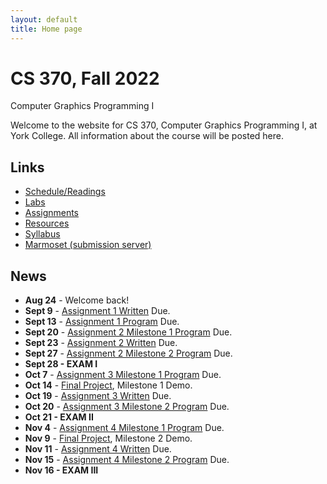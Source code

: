 ```yaml
---
layout: default
title: Home page
---
```


# CS 370, Fall 2022

<div id="subtitle">Computer Graphics Programming I</div>

Welcome to the website for CS 370, Computer Graphics Programming I, at York College.  All information about the course will be posted here.

## Links

* [Schedule/Readings](labs/schedule.html)
* [Labs](labs/index.html)
* [Assignments](assign/index.html)
* [Resources](resources.html)
* [Syllabus](syllabus.html)
* [Marmoset (submission server)](https://cs.ycp.edu/marmoset)

## News
* **Aug 24** - Welcome back!
* **Sept 9** - [Assignment 1 Written](assign/assign01.html) Due.
* **Sept 13** - [Assignment 1 Program](assign/assign01.html) Due.
* **Sept 20** - [Assignment 2 Milestone 1 Program](assign/assign02.html) Due.
* **Sept 23** - [Assignment 2 Written](assign/assign02.html) Due.
* **Sept 27** - [Assignment 2 Milestone 2 Program](assign/assign02.html) Due.
* **Sept 28 - EXAM I**
* **Oct 7** - [Assignment 3 Milestone 1 Program](assign/assign03.html) Due.
* **Oct 14** - [Final Project](assign/project.html), Milestone 1 Demo.
* **Oct 19** - [Assignment 3 Written](assign/assign03.html) Due.
* **Oct 20** - [Assignment 3 Milestone 2 Program](assign/assign03.html) Due.
* **Oct 21 - EXAM II**
* **Nov 4** - [Assignment 4 Milestone 1 Program](assign/assign04.html) Due.
* **Nov 9** - [Final Project](assign/project.html), Milestone 2 Demo.
* **Nov 11** - [Assignment 4 Written](assign/assign04.html) Due.
* **Nov 15** - [Assignment 4 Milestone 2 Program](assign/assign04.html) Due.
* **Nov 16 - EXAM III**

<!--
* **Sept 9** - [Assignment 1 Written](assign/assign01.html) Due.
* **Sept 13** - [Assignment 1 Program](assign/assign01.html) Due.
* **Sept 20** - [Assignment 2 Milestone 1 Program](assign/assign02.html) Due.
* **Sept 23** - [Assignment 2 Written](assign/assign02.html) Due.
* **Sept 27** - [Assignment 2 Milestone 2 Program](assign/assign02.html) Due.
* **Sept 28 - EXAM I**
* **Oct 8** - [Assignment 3 Milestone 1 Program](assign/assign03.html) Due.
* **Oct 14** - [Final Project](assign/project.html), Milestone 1 Demo.
* **Oct 19** - [Assignment 3 Written](assign/assign03.html) Due.
* **Oct 20** - [Assignment 3 Milestone 2 Program](assign/assign03.html) Due.
* **Oct 21 - EXAM II**
* **Nov 5** - [Assignment 4 Milestone 1 Program](assign/assign04.html) Due.
* **Nov 11** - [Final Project](assign/project.html), Milestone 2 Demo.
* **Nov 16** - [Assignment 4 Written](assign/assign04.html) Due.
* **Nov 17** - [Assignment 4 Milestone 2 Program](assign/assign04.html) Due.
* **Nov 18 - EXAM III**
* **Dec 9 - 12:45-2:45 -** [FINAL PROJECT](assign/project.html) **DEMOS DUE.**
-->
